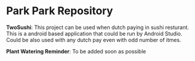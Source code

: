 # Park Park Repository
**TwoSushi**: This project can be used when dutch paying in sushi resturant. This is a android based application that could be run by Android Studio. 
Could be also used with any dutch pay even with odd number of itmes. 

**Plant Watering Reminder**: To be added soon as possible
